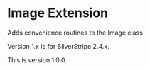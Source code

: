 # Image Extension

Adds convenience routines to the Image class

Version 1.x is for SilverStripe 2.4.x.

This is version 1.0.0.
